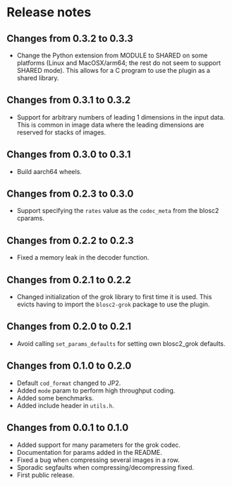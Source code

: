 # Release notes

## Changes from 0.3.2 to 0.3.3

* Change the Python extension from MODULE to SHARED on some
  platforms (Linux and MacOSX/arm64; the rest do not seem
  to support SHARED mode).  This allows for a C program to
  use the plugin as a shared library.

## Changes from 0.3.1 to 0.3.2

* Support for arbitrary numbers of leading 1 dimensions in the input data.
  This is common in image data where the leading dimensions are reserved for
  stacks of images.

## Changes from 0.3.0 to 0.3.1

* Build aarch64 wheels.


## Changes from 0.2.3 to 0.3.0

* Support specifying the `rates` value as the
 `codec_meta` from the blosc2 cparams.


## Changes from 0.2.2 to 0.2.3

* Fixed a memory leak in the decoder function.


## Changes from 0.2.1 to 0.2.2

* Changed initialization of the grok library
  to first time it is used. This evicts having to import
  the `blosc2-grok` package to use the plugin.


## Changes from 0.2.0 to 0.2.1

* Avoid calling `set_params_defaults` for setting own blosc2_grok defaults.


## Changes from 0.1.0 to 0.2.0

* Default `cod_format` changed to JP2.
* Added `mode` param to perform high throughput coding.
* Added some benchmarks.
* Added include header in `utils.h`.


## Changes from 0.0.1 to 0.1.0

* Added support for many parameters for the grok codec.
* Documentation for params added in the README.
* Fixed a bug when compressing several images in a row.
* Sporadic segfaults when compressing/decompressing fixed.
* First public release.
